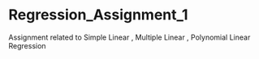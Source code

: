 # Regression_Assignment_1
Assignment related to Simple Linear , Multiple Linear , Polynomial Linear Regression
